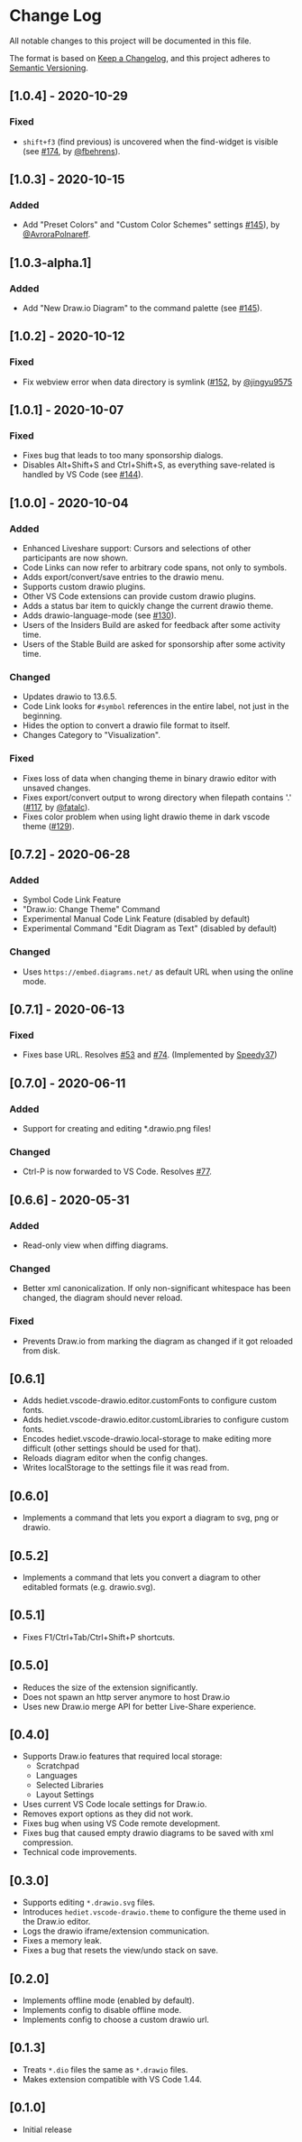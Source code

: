 # Change Log

All notable changes to this project will be documented in this file.

The format is based on [Keep a Changelog](https://keepachangelog.com/en/1.0.0/),
and this project adheres to [Semantic Versioning](https://semver.org/spec/v2.0.0.html).

## [1.0.4] - 2020-10-29

### Fixed

- `shift+f3` (find previous) is uncovered when the find-widget is visible (see [#174](https://github.com/hediet/vscode-drawio/pull/174), by [@fbehrens](https://github.com/fbehrens)).

## [1.0.3] - 2020-10-15

### Added

- Add "Preset Colors" and "Custom Color Schemes" settings [#145](https://github.com/hediet/vscode-drawio/issues/145)), by [@AvroraPolnareff](https://github.com/AvroraPolnareff).

## [1.0.3-alpha.1]

### Added

- Add "New Draw.io Diagram" to the command palette (see [#145](https://github.com/hediet/vscode-drawio/issues/145)).

## [1.0.2] - 2020-10-12

### Fixed

-   Fix webview error when data directory is symlink ([#152](https://github.com/hediet/vscode-drawio/pull/152), by [@jingyu9575](https://github.com/jingyu9575)

## [1.0.1] - 2020-10-07

### Fixed

-   Fixes bug that leads to too many sponsorship dialogs.
-   Disables Alt+Shift+S and Ctrl+Shift+S, as everything save-related is handled by VS Code (see [#144](https://github.com/hediet/vscode-drawio/issues/144)).

## [1.0.0] - 2020-10-04

### Added

-   Enhanced Liveshare support: Cursors and selections of other participants are now shown.
-   Code Links can now refer to arbitrary code spans, not only to symbols.
-   Adds export/convert/save entries to the drawio menu.
-   Supports custom drawio plugins.
-   Other VS Code extensions can provide custom drawio plugins.
-   Adds a status bar item to quickly change the current drawio theme.
-   Adds drawio-language-mode (see [#130](https://github.com/hediet/vscode-drawio/issues/130)).
-   Users of the Insiders Build are asked for feedback after some activity time.
-   Users of the Stable Build are asked for sponsorship after some activity time.

### Changed

-   Updates drawio to 13.6.5.
-   Code Link looks for `#symbol` references in the entire label, not just in the beginning.
-   Hides the option to convert a drawio file format to itself.
-   Changes Category to "Visualization".

### Fixed

-   Fixes loss of data when changing theme in binary drawio editor with unsaved changes.
-   Fixes export/convert output to wrong directory when filepath contains '.' ([#117](https://github.com/hediet/vscode-drawio/pull/117), by [@fatalc](https://github.com/fatalc)).
-   Fixes color problem when using light drawio theme in dark vscode theme ([#129](https://github.com/hediet/vscode-drawio/issues/129)).

## [0.7.2] - 2020-06-28

### Added

-   Symbol Code Link Feature
-   "Draw.io: Change Theme" Command
-   Experimental Manual Code Link Feature (disabled by default)
-   Experimental Command "Edit Diagram as Text" (disabled by default)

### Changed

-   Uses `https://embed.diagrams.net/` as default URL when using the online mode.

## [0.7.1] - 2020-06-13

### Fixed

-   Fixes base URL. Resolves [#53](https://github.com/hediet/vscode-drawio/issues/53) and [#74](https://github.com/hediet/vscode-drawio/issues/74). (Implemented by [Speedy37](https://github.com/Speedy37))

## [0.7.0] - 2020-06-11

### Added

-   Support for creating and editing \*.drawio.png files!

### Changed

-   Ctrl-P is now forwarded to VS Code. Resolves [#77](https://github.com/hediet/vscode-drawio/issues/77).

## [0.6.6] - 2020-05-31

### Added

-   Read-only view when diffing diagrams.

### Changed

-   Better xml canonicalization. If only non-significant whitespace has been changed, the diagram should never reload.

### Fixed

-   Prevents Draw.io from marking the diagram as changed if it got reloaded from disk.

## [0.6.1]

-   Adds hediet.vscode-drawio.editor.customFonts to configure custom fonts.
-   Adds hediet.vscode-drawio.editor.customLibraries to configure custom fonts.
-   Encodes hediet.vscode-drawio.local-storage to make editing more difficult (other settings should be used for that).
-   Reloads diagram editor when the config changes.
-   Writes localStorage to the settings file it was read from.

## [0.6.0]

-   Implements a command that lets you export a diagram to svg, png or drawio.

## [0.5.2]

-   Implements a command that lets you convert a diagram to other editabled formats (e.g. drawio.svg).

## [0.5.1]

-   Fixes F1/Ctrl+Tab/Ctrl+Shift+P shortcuts.

## [0.5.0]

-   Reduces the size of the extension significantly.
-   Does not spawn an http server anymore to host Draw.io
-   Uses new Draw.io merge API for better Live-Share experience.

## [0.4.0]

-   Supports Draw.io features that required local storage:
    -   Scratchpad
    -   Languages
    -   Selected Libraries
    -   Layout Settings
-   Uses current VS Code locale settings for Draw.io.
-   Removes export options as they did not work.
-   Fixes bug when using VS Code remote development.
-   Fixes bug that caused empty drawio diagrams to be saved with xml compression.
-   Technical code improvements.

## [0.3.0]

-   Supports editing `*.drawio.svg` files.
-   Introduces `hediet.vscode-drawio.theme` to configure the theme used in the Draw.io editor.
-   Logs the drawio iframe/extension communication.
-   Fixes a memory leak.
-   Fixes a bug that resets the view/undo stack on save.

## [0.2.0]

-   Implements offline mode (enabled by default).
-   Implements config to disable offline mode.
-   Implements config to choose a custom drawio url.

## [0.1.3]

-   Treats `*.dio` files the same as `*.drawio` files.
-   Makes extension compatible with VS Code 1.44.

## [0.1.0]

-   Initial release
